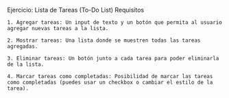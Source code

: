 Ejercicio: Lista de Tareas (To-Do List)
Requisitos

    1. Agregar tareas: Un input de texto y un botón que permita al usuario agregar nuevas tareas a la lista.

    2. Mostrar tareas: Una lista donde se muestren todas las tareas agregadas.

    3. Eliminar tareas: Un botón junto a cada tarea para poder eliminarla de la lista.

    4. Marcar tareas como completadas: Posibilidad de marcar las tareas como completadas (puedes usar un checkbox o cambiar el estilo de la tarea).
